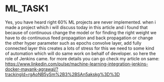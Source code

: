 # ML_TASK1
Yes, you have heard right 60% ML projects are never implemented. when i made a project which i will discuss today in this article and i found that because of continuous change the model or for finding the right weight we have to do continuous feed propagation and back propagation or change the other hyper parameter such as epochs convolve layer, add fully connected layer this creates a lots of stress for this we need to some kind of automation which will do same work on behalf of developer. so here the role of Jenkins came.
for more details you can go check my article on same:
https://www.linkedin.com/pulse/machine-learning-integration-jenkins-docker-mayank-agrawal/?trackingId=rgAoNB5ySm%2B3%2BSAn5akskg%3D%3D

